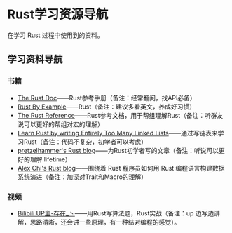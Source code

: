 # Rust学习资源导航

在学习 Rust 过程中使用到的资料。

## 学习资料导航

### 书籍
- [The Rust Doc](https://doc.rust-lang.org/)——Rust参考手册（备注：经常翻阅，找API必备）
- [Rust By Example](https://rustwiki.org/zh-CN/rust-by-example/)——Rust（备注：建议多看英文，养成好习惯）
- [The Rust Reference](https://github.com/rust-lang/reference/)——Rust参考文档，用于帮组理解Rust（备注：听群友说可以更好的帮组对宏的理解）
- [Learn Rust by writing Entirely Too Many Linked Lists](https://github.com/rust-unofficial/too-many-lists)——通过写链表来学习Rust（备注：代码不复杂，初学者可以考虑）
- [pretzelhammer's Rust blog](https://github.com/pretzelhammer/rust-blog)——为Rust初学者写的文章（备注：听说可以更好的理解 lifetime）
- [Alex Chi's Rust blog](https://www.skyzh.dev/posts/)——围绕着 Rust 程序员如何用 Rust 编程语言构建数据系统演进（备注：加深对Trait和Macro的理解）

### 视频
  - [Bilibili UP主-存在_丶](https://space.bilibili.com/202107274/video)——用Rust写算法题，Rust实战（备注：up 边写边讲解，思路清晰，还会讲一些原理，有一种结对编程的感觉）。



